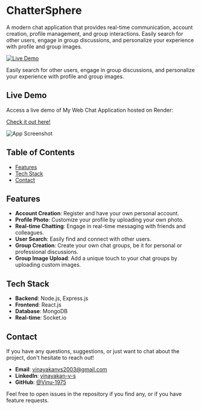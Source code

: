 # ChatterSphere

A modern chat application that provides real-time communication, account creation, profile management, and group interactions. Easily search for other users, engage in group discussions, and personalize your experience with profile and group images.

[![Live Demo](https://img.shields.io/badge/demo-live-green.svg)](https://chattersphere2.onrender.com)

Easily search for other users, engage in group discussions, and personalize your experience with profile and group images.

## Live Demo

Access a live demo of My Web Chat Application hosted on Render:

[Check it out here!](https://chattersphere2.onrender.com)

![App Screenshot](path-to-your-app-screenshot.png)

## Table of Contents

- [Features](#features)
- [Tech Stack](#tech-stack)
- [Contact](#contact)

## Features

- **Account Creation**: Register and have your own personal account.
- **Profile Photo**: Customize your profile by uploading your own photo.
- **Real-time Chatting**: Engage in real-time messaging with friends and colleagues.
- **User Search**: Easily find and connect with other users.
- **Group Creation**: Create your own chat groups, be it for personal or professional discussions.
- **Group Image Upload**: Add a unique touch to your chat groups by uploading custom images.

## Tech Stack

- **Backend**: Node.js, Express.js
- **Frontend**: React.js
- **Database**: MongoDB
- **Real-time**: Socket.io

## Contact

If you have any questions, suggestions, or just want to chat about the project, don't hesitate to reach out!

- **Email**: [vinayakanvs2003@gmail.com](mailto:vinayakanvs2003@gmail.com)
- **LinkedIn**: [vinayakan-v-s](https://www.linkedin.com/in/vinayakan-v-s-9a2a9a222/)
- **GitHub**: [@Vinu-1975](https://github.com/Vinu-1975)

Feel free to open issues in the repository if you find any, or if you have feature requests.


